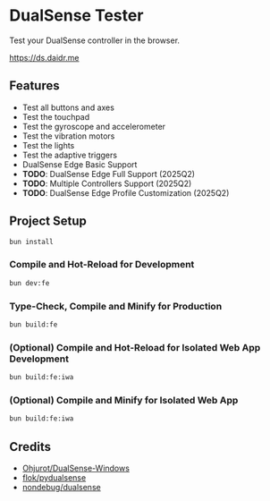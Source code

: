 # DualSense Tester

Test your DualSense controller in the browser.

<https://ds.daidr.me>

## Features

* Test all buttons and axes
* Test the touchpad
* Test the gyroscope and accelerometer
* Test the vibration motors
* Test the lights
* Test the adaptive triggers
* DualSense Edge Basic Support
* **TODO**: DualSense Edge Full Support (2025Q2)
* **TODO**: Multiple Controllers Support (2025Q2)
* **TODO**: DualSense Edge Profile Customization (2025Q2)

## Project Setup

```sh
bun install
```

### Compile and Hot-Reload for Development

```sh
bun dev:fe
```

### Type-Check, Compile and Minify for Production

```sh
bun build:fe
```

### (Optional) Compile and Hot-Reload for Isolated Web App Development

```sh
bun build:fe:iwa
```

### (Optional) Compile and Minify for Isolated Web App

```sh
bun build:fe:iwa
```

## Credits

* [Ohjurot/DualSense-Windows](https://github.com/Ohjurot/DualSense-Windows)
* [flok/pydualsense](https://github.com/flok/pydualsense/)
* [nondebug/dualsense](https://github.com/nondebug/dualsense)
